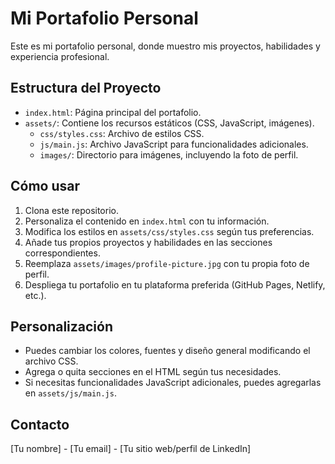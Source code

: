 # Mi Portafolio Personal

Este es mi portafolio personal, donde muestro mis proyectos, habilidades y experiencia profesional.

## Estructura del Proyecto

- `index.html`: Página principal del portafolio.
- `assets/`: Contiene los recursos estáticos (CSS, JavaScript, imágenes).
  - `css/styles.css`: Archivo de estilos CSS.
  - `js/main.js`: Archivo JavaScript para funcionalidades adicionales.
  - `images/`: Directorio para imágenes, incluyendo la foto de perfil.

## Cómo usar

1. Clona este repositorio.
2. Personaliza el contenido en `index.html` con tu información.
3. Modifica los estilos en `assets/css/styles.css` según tus preferencias.
4. Añade tus propios proyectos y habilidades en las secciones correspondientes.
5. Reemplaza `assets/images/profile-picture.jpg` con tu propia foto de perfil.
6. Despliega tu portafolio en tu plataforma preferida (GitHub Pages, Netlify, etc.).

## Personalización

- Puedes cambiar los colores, fuentes y diseño general modificando el archivo CSS.
- Agrega o quita secciones en el HTML según tus necesidades.
- Si necesitas funcionalidades JavaScript adicionales, puedes agregarlas en `assets/js/main.js`.

## Contacto

[Tu nombre] - [Tu email] - [Tu sitio web/perfil de LinkedIn]